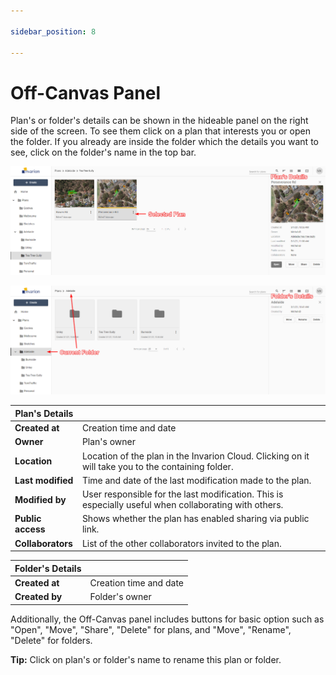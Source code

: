 ```yaml
---

sidebar_position: 8

---
```

# Off-Canvas Panel

Plan's or folder's details can be shown in the hideable panel on the right side of the screen. To see them click on a plan that interests you or open the folder. If you already are inside the folder which the details you want to see, click on the folder's name in the top bar.

![Plan Details](./assets/Plan_Details.png)

![Folder Details](./assets/Folder_Details.png)

|Plan's Details||
|---|---|
|**Created at**|Creation time and date|
|**Owner**|Plan's owner|
|**Location**|Location of the plan in the Invarion Cloud. Clicking on it will take you to the containing folder.|
|**Last modified**|Time and date of the last modification made to the plan.|
|**Modified by**|User responsible for the last modification. This is especially useful when collaborating with others.|
|**Public access**|Shows whether the plan has enabled sharing via public link.|
|**Collaborators**|List of the other collaborators invited to the plan.|

|Folder's Details||
|---|---|
|**Created at**|Creation time and date|
|**Created by**|Folder's owner|

Additionally, the Off-Canvas panel includes buttons for basic option such as "Open", "Move", "Share", "Delete" for plans, and  "Move", "Rename", "Delete" for folders.

**Tip:** Click on plan's or folder's name to rename this plan or folder.

